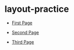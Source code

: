 # layout-practice

* [First Page](https://asif-newaz.github.io/layout-practice/first-page)

* [Second Page](https://asif-newaz.github.io/layout-practice/second-page)

* [Third Page](https://asif-newaz.github.io/layout-practice/third-page)
